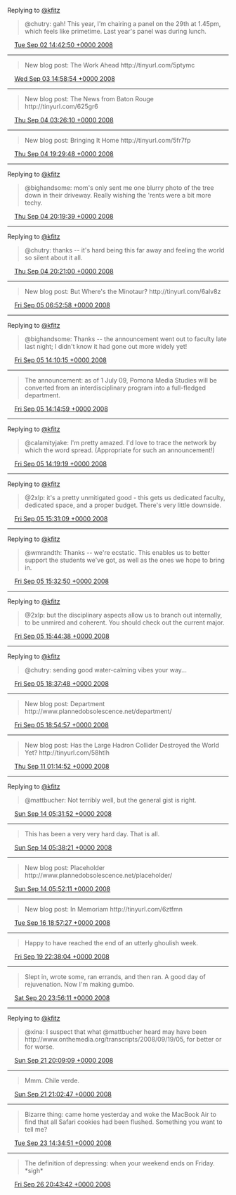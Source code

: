 Replying to [@kfitz](https://twitter.com/chutry/status/906841927)

> @chutry: gah\!  This year, I'm chairing a panel on the 29th at 1\.45pm, which feels like primetime\.  Last year's panel was during lunch\.

<img src="../../media/tweet.ico" width="12" /> [Tue Sep 02 14:42:50 +0000 2008](https://twitter.com/kfitz/status/906858190)

----

> New blog post: The Work Ahead http://tinyurl\.com/5ptymc

<img src="../../media/tweet.ico" width="12" /> [Wed Sep 03 14:58:54 +0000 2008](https://twitter.com/kfitz/status/908158155)

----

> New blog post: The News from Baton Rouge http://tinyurl\.com/625gr6

<img src="../../media/tweet.ico" width="12" /> [Thu Sep 04 03:26:10 +0000 2008](https://twitter.com/kfitz/status/908961314)

----

> New blog post: Bringing It Home http://tinyurl\.com/5fr7fp

<img src="../../media/tweet.ico" width="12" /> [Thu Sep 04 19:29:48 +0000 2008](https://twitter.com/kfitz/status/909785530)

----

Replying to [@kfitz](https://twitter.com/bighandsome/status/909830788)

> @bighandsome: mom's only sent me one blurry photo of the tree down in their driveway\.  Really wishing the 'rents were a bit more techy\.

<img src="../../media/tweet.ico" width="12" /> [Thu Sep 04 20:19:39 +0000 2008](https://twitter.com/kfitz/status/909837232)

----

Replying to [@kfitz](https://twitter.com/chutry/status/909825062)

> @chutry: thanks \-\- it's hard being this far away and feeling the world so silent about it all\.

<img src="../../media/tweet.ico" width="12" /> [Thu Sep 04 20:21:00 +0000 2008](https://twitter.com/kfitz/status/909838762)

----

> New blog post: But Where's the Minotaur? http://tinyurl\.com/6alv8z

<img src="../../media/tweet.ico" width="12" /> [Fri Sep 05 06:52:58 +0000 2008](https://twitter.com/kfitz/status/910425953)

----

Replying to [@kfitz](https://twitter.com/bighandsome/status/910658307)

> @bighandsome:  Thanks \-\- the announcement went out to faculty late last night; I didn't know it had gone out more widely yet\!

<img src="../../media/tweet.ico" width="12" /> [Fri Sep 05 14:10:15 +0000 2008](https://twitter.com/kfitz/status/910731040)

----

> The announcement:  as of 1 July 09, Pomona Media Studies will be converted from an interdisciplinary program into a full\-fledged department\.

<img src="../../media/tweet.ico" width="12" /> [Fri Sep 05 14:14:59 +0000 2008](https://twitter.com/kfitz/status/910736023)

----

Replying to [@kfitz](https://twitter.com/jwolman/status/910733546)

> @calamityjake: I'm pretty amazed\.  I'd love to trace the network by which the word spread\.  \(Appropriate for such an announcement\!\)

<img src="../../media/tweet.ico" width="12" /> [Fri Sep 05 14:19:19 +0000 2008](https://twitter.com/kfitz/status/910741014)

----

Replying to [@kfitz](https://twitter.com/2xlp/status/910816156)

> @2xlp: it's a pretty unmitigated good \- this gets us dedicated faculty, dedicated space, and a proper budget\.  There's very little downside\.

<img src="../../media/tweet.ico" width="12" /> [Fri Sep 05 15:31:09 +0000 2008](https://twitter.com/kfitz/status/910826248)

----

Replying to [@kfitz](https://twitter.com/@kfitz/status/910825082)

> @wmrandth:  Thanks \-\- we're ecstatic\.  This enables us to better support the students we've got, as well as the ones we hope to bring in\.

<img src="../../media/tweet.ico" width="12" /> [Fri Sep 05 15:32:50 +0000 2008](https://twitter.com/kfitz/status/910828280)

----

Replying to [@kfitz](https://twitter.com/2xlp/status/910841801)

> @2xlp: but the disciplinary aspects allow us to branch out internally, to be unmired and coherent\.  You should check out the current major\.

<img src="../../media/tweet.ico" width="12" /> [Fri Sep 05 15:44:38 +0000 2008](https://twitter.com/kfitz/status/910842032)

----

Replying to [@kfitz](https://twitter.com/chutry/status/910988294)

> @chutry: sending good water\-calming vibes your way\.\.\.

<img src="../../media/tweet.ico" width="12" /> [Fri Sep 05 18:37:48 +0000 2008](https://twitter.com/kfitz/status/911038444)

----

> New blog post: Department http://www\.plannedobsolescence\.net/department/

<img src="../../media/tweet.ico" width="12" /> [Fri Sep 05 18:54:57 +0000 2008](https://twitter.com/kfitz/status/911056650)

----

> New blog post: Has the Large Hadron Collider Destroyed the World Yet? http://tinyurl\.com/58htlh

<img src="../../media/tweet.ico" width="12" /> [Thu Sep 11 01:14:52 +0000 2008](https://twitter.com/kfitz/status/917114254)

----

Replying to [@kfitz](https://twitter.com/mattbucher/status/920794987)

> @mattbucher: Not terribly well, but the general gist is right\.

<img src="../../media/tweet.ico" width="12" /> [Sun Sep 14 05:31:52 +0000 2008](https://twitter.com/kfitz/status/920796370)

----

> This has been a very very hard day\.  That is all\.

<img src="../../media/tweet.ico" width="12" /> [Sun Sep 14 05:38:21 +0000 2008](https://twitter.com/kfitz/status/920800057)

----

> New blog post: Placeholder http://www\.plannedobsolescence\.net/placeholder/

<img src="../../media/tweet.ico" width="12" /> [Sun Sep 14 05:52:11 +0000 2008](https://twitter.com/kfitz/status/920807618)

----

> New blog post: In Memoriam http://tinyurl\.com/6ztfmn

<img src="../../media/tweet.ico" width="12" /> [Tue Sep 16 18:57:27 +0000 2008](https://twitter.com/kfitz/status/923697359)

----

> Happy to have reached the end of an utterly ghoulish week\.

<img src="../../media/tweet.ico" width="12" /> [Fri Sep 19 22:38:04 +0000 2008](https://twitter.com/kfitz/status/927832468)

----

> Slept in, wrote some, ran errands, and then ran\.  A good day of rejuvenation\.  Now I'm making gumbo\.

<img src="../../media/tweet.ico" width="12" /> [Sat Sep 20 23:56:11 +0000 2008](https://twitter.com/kfitz/status/928851963)

----

Replying to [@kfitz](https://twitter.com/xina/status/929572510)

> @xina: I suspect that what @mattbucher heard may have been http://www\.onthemedia\.org/transcripts/2008/09/19/05, for better or for worse\.

<img src="../../media/tweet.ico" width="12" /> [Sun Sep 21 20:09:09 +0000 2008](https://twitter.com/kfitz/status/929620177)

----

> Mmm\.  Chile verde\.

<img src="../../media/tweet.ico" width="12" /> [Sun Sep 21 21:02:47 +0000 2008](https://twitter.com/kfitz/status/929663825)

----

> Bizarre thing: came home yesterday and woke the MacBook Air to find that all Safari cookies had been flushed\. Something you want to tell me?

<img src="../../media/tweet.ico" width="12" /> [Tue Sep 23 14:34:51 +0000 2008](https://twitter.com/kfitz/status/931710316)

----

> The definition of depressing:  when your weekend ends on Friday\.  \*sigh\*

<img src="../../media/tweet.ico" width="12" /> [Fri Sep 26 20:43:42 +0000 2008](https://twitter.com/kfitz/status/936214527)